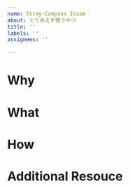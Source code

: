 ```yaml
---
name: Stray-Compass Issue
about: とりあえず使うやつ
title: ''
labels: ''
assignees: ''

---
```


# Why
<!-- このIssueがなぜ必要なのかを書きましょう -->

# What
<!-- このIssueがなにをすべきなのかを書きましょう -->

# How
<!-- どのようにWhatを達成するかを書きましょう -->
<!-- 必要ないならSectionごと消す -->

# Additional Resouce
<!-- その他必要な情報などがあればここに書く -->
<!-- e.g. 〇〇さんにデザインの確認, ××さんに仕様の確認 -->
